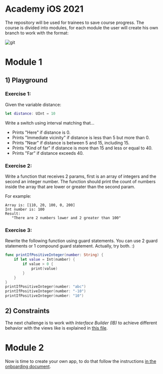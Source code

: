 # Academy iOS 2021

The repository will be used for trainees to save course progress. 
The course is divided into modules, for each module the user will create his own branch to work with the format:

![git](https://user-images.githubusercontent.com/416904/121977808-33d23980-cd5d-11eb-92d6-c9ba3e3e5d30.jpg)



# Module 1

## 1) Playground 

### Exercise 1:
Given the variable distance: 

```swift
let distance: UInt = 10
```
  
Write a switch using interval matching that... 
- Prints "Here" if distance is 0. 
- Prints "Immediate vicinity" if distance is less than 5 but more than 0.
- Prints "Near" if distance is between 5 and 15, including 15. 
- Prints "Kind of far" if distance is more than 15 and less or equal to 40.
- Prints "Far" if distance exceeds 40.



### Exercise 2:

Write a function that receives 2 params, first is an array of integers and the second an integer number. 
The function should print the count of numbers inside the array that are lower or greater than the second param.
	
  For example: 
 ```
 Array is: [110, 20, 100, 0, 200]
 Int number is: 100
 Result:
    "There are 2 numbers lower and 2 greater than 100"  
```
     

### Exercise 3:

Rewrite the following function using guard statements. You can use 2 guard statements or 1 compound guard statement. Actually, try both. :) 

```swift
func printIfPositiveInteger(number: String) {
    if let value = Int(number) {
        if value > 0 {
            print(value) 
        }
    }
}
printIfPositiveInteger(number: "abc") 
printIfPositiveInteger(number: "-10") 
printIfPositiveInteger(number: "10")
```

## 2) Constraints

The next challenge is to work with *Interface Builder (IB)* to achieve different behavior with the views like is explained in [this file](https://docs.google.com/document/d/1Go-wqzfStYejdIOvfJQhCTlmqnV03XKbt9b2wpkPdjk/edit). 


# Module 2

Now is time to create your own app, to do that follow the instructions [in the onboarding document](https://docs.google.com/document/d/1Wr-0y4im1lkTf6Fs94RNfeTsuhJcSXXdj7Mgs3JaTpw/edit#bookmark=id.87zjzru2egwf). 


